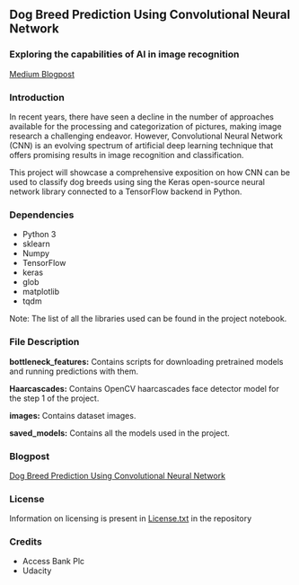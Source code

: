 ## Dog Breed Prediction Using Convolutional Neural Network
### Exploring the capabilities of AI in image recognition

[Medium Blogpost](https://medium.com/@Haffiz_Anoze/dog-breed-prediction-using-convolutional-neural-network-ee5f0580df9)

### Introduction 
In recent years, there have seen a decline in the number of approaches available for the processing and categorization of pictures, making image research a challenging endeavor. However, Convolutional Neural Network (CNN) is an evolving spectrum of artificial deep learning technique that offers promising results in image recognition and classification.

This project will showcase a comprehensive exposition on how CNN can be used to classify dog breeds using sing the Keras open-source neural network library connected to a TensorFlow backend in Python.

### Dependencies 

* Python 3
* sklearn
* Numpy
* TensorFlow
* keras
* glob
* matplotlib
* tqdm

Note: The list of all the libraries used can be found in the project notebook. 

### File Description

**bottleneck_features:** Contains scripts for downloading pretrained models and running predictions with them.

**Haarcascades:** Contains OpenCV haarcascades face detector model for the step 1 of the project.
 
**images:** Contains dataset images.

**saved_models:** Contains all the models used in the project.

### Blogpost 
[Dog Breed Prediction Using Convolutional Neural Network](https://medium.com/@Haffiz_Anoze/dog-breed-prediction-using-convolutional-neural-network-ee5f0580df9)

### License
Information on licensing is present in [License.txt](https://github.com/Abdulhaffiz-Umar/Dog-Breed-Classification-with-CNN/blob/master/LICENSE.txt) in the repository

### Credits 
* Access Bank Plc 
* Udacity 